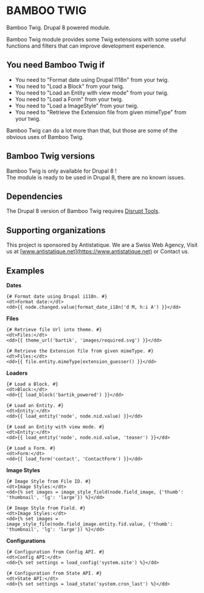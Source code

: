 # BAMBOO TWIG

Bamboo Twig. Drupal 8 powered module.

Bamboo Twig module provides some Twig extensions with some useful functions and filters that can improve development experience.

## You need Bamboo Twig if

  - You need to "Format date using Drupal I118n" from your twig.
  - You need to "Load a Block" from your twig.
  - You need to "Load an Entity with view mode" from your twig.
  - You need to "Load a Form" from your twig.
  - You need to "Load a ImageStyle" from your twig.
  - You need to "Retrieve the Extension file from given mimeType" from your twig.

Bamboo Twig can do a lot more than that, but those are some of the obvious uses of Bamboo Twig.

## Bamboo Twig versions

Bamboo Twig is only available for Drupal 8 !   
The module is ready to be used in Drupal 8, there are no known issues.

## Dependencies

The Drupal 8 version of Bamboo Twig requires [Disrupt Tools](https://www.drupal.org/sandbox/wengerk/2855304).

## Supporting organizations

This project is sponsored by Antistatique. We are a Swiss Web Agency, Visit us at [www.antistatique.net](https://www.antistatique.net) or Contact us.

## Examples

**Dates**

```twig
{# Format date using Drupal i118n. #}
<dt>Format date:</dt>
<dd>{{ node.changed.value|format_date_i18n('d M, h:i A') }}</dd>
```

**Files**

```twig
{# Retrieve file Url into theme. #}
<dt>Files:</dt>
<dd>{{ theme_url('bartik', 'images/required.svg') }}</dd>

{# Retrieve the Extension file from given mimeType. #}
<dt>Files:</dt>
<dd>{{ file.entity.mimeType|extension_guesser() }}</dd>
```

**Loaders**

```twig
{# Load a Block. #}
<dt>Block:</dt>
<dd>{{ load_block('bartik_powered') }}</dd>

{# Load an Entity. #}
<dt>Entity:</dt>
<dd>{{ load_entity('node', node.nid.value) }}</dd>

{# Load an Entity with view mode. #}
<dt>Entity:</dt>
<dd>{{ load_entity('node', node.nid.value, 'teaser') }}</dd>

{# Load a Form. #}
<dt>Form:</dt>
<dd>{{ load_form('contact', 'ContactForm') }}</dd>
```

**Image Styles**

```twig
{# Image Style from File ID. #}
<dt>Image Styles:</dt>
<dd>{% set images = image_style_field(node.field_image, {'thumb': 'thumbnail', 'lg': 'large'}) %}</dd>

{# Image Style from Field. #}
<dt>Image Styles:</dt>
<dd>{% set images = image_style_file(node.field_image.entity.fid.value, {'thumb': 'thumbnail', 'lg': 'large'}) %}</dd>
```

**Configurations**

```twig
{# Configuration from Config API. #}
<dt>Config API:</dt>
<dd>{% set settings = load_config('system.site') %}</dd>

{# Configuration from State API. #}
<dt>State API:</dt>
<dd>{% set settings = load_state('system.cron_last') %}</dd>
```
